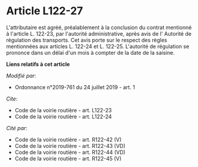 # Article L122-27

L'attributaire est agréé, préalablement à la conclusion du contrat mentionné à l'article L. 122-23, par l'autorité
administrative, après avis de l'       Autorité de régulation des transports. Cet avis porte sur le respect des règles
mentionnées aux articles L. 122-24 et L. 122-25. L'autorité de régulation se prononce dans un délai d'un mois à compter de la
date de la saisine.

**Liens relatifs à cet article**

_Modifié par_:

  - Ordonnance n°2019-761 du 24 juillet 2019 - art. 1

_Cite_:

  - Code de la voirie routière - art. L122-23
  - Code de la voirie routière - art. L122-24

_Cité par_:

  - Code de la voirie routière - art. R122-42 (V)
  - Code de la voirie routière - art. R122-43 (VD)
  - Code de la voirie routière - art. R122-44 (VD)
  - Code de la voirie routière - art. R122-45 (V)

